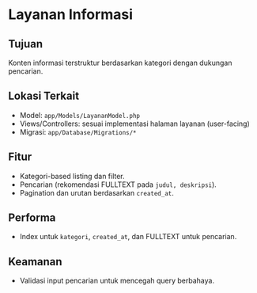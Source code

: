 # Layanan Informasi

## Tujuan

Konten informasi terstruktur berdasarkan kategori dengan dukungan pencarian.

## Lokasi Terkait

- Model: `app/Models/LayananModel.php`
- Views/Controllers: sesuai implementasi halaman layanan (user-facing)
- Migrasi: `app/Database/Migrations/*`

## Fitur

- Kategori-based listing dan filter.
- Pencarian (rekomendasi FULLTEXT pada `judul, deskripsi`).
- Pagination dan urutan berdasarkan `created_at`.

## Performa

- Index untuk `kategori`, `created_at`, dan FULLTEXT untuk pencarian.

## Keamanan

- Validasi input pencarian untuk mencegah query berbahaya.
